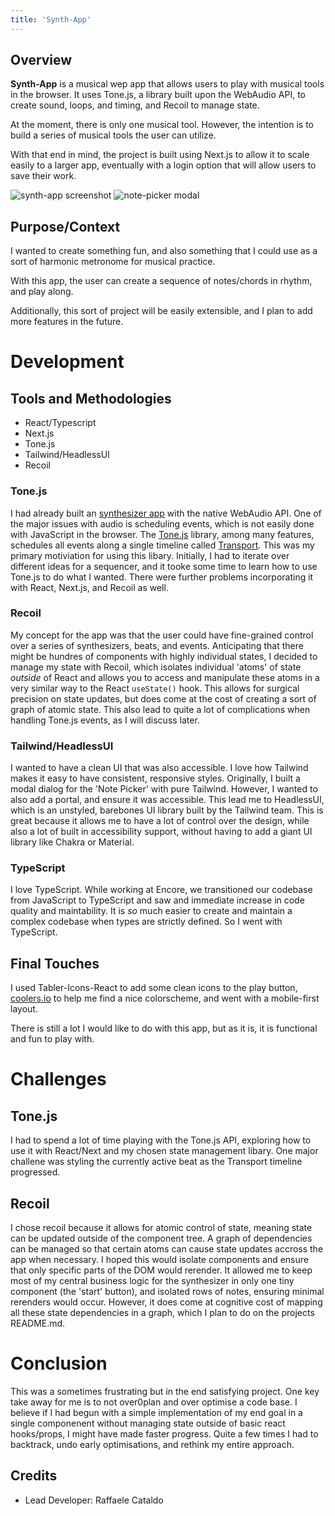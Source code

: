```yaml
---
title: 'Synth-App'
---
```


## Overview

**Synth-App** is a musical wep app that allows users 
to play with musical tools in the browser.
It uses Tone.js, a library built upon the WebAudio API,
to create sound, loops, and timing,
and Recoil to manage state. 

At the moment, there is only one musical tool.
However, the intention is to build a series 
of musical tools the user can utilize.

With that end in mind, 
the project is built using Next.js
to allow it to scale easily to a larger app,
eventually with a login option that 
will allow users to save their work.

![synth-app screenshot](/synth-app-1.png)
![note-picker modal](/synth-app-2.png)

## Purpose/Context
I wanted to create something fun,
and also something that I could use
as a sort of harmonic metronome for 
musical practice.

With this app, the user can create a sequence
of notes/chords in rhythm, and play along.

Additionally, this sort of project will
be easily extensible, and I plan to add more
features in the future.

# Development

## Tools and Methodologies

- React/Typescript
- Next.js
- Tone.js
- Tailwind/HeadlessUI
- Recoil

### Tone.js
I had already built an [synthesizer app](https://farmeroy.github.io/Noise-Machine/) with the native WebAudio API.
One of the major issues with audio is scheduling events,
which is not easily done with JavaScript in the browser.
The [Tone.js](https://tonejs.github.io/) library, among many features, 
schedules all events along a single timeline called [Transport](https://tonejs.github.io/docs/14.7.77/Transport).
This was my primary motiviation for using this libary.
Initially, I had to iterate over 
different ideas for a sequencer,
and it tooke some time to learn how to use
Tone.js to do what I wanted. There were
further problems incorporating it with 
React, Next.js, and Recoil as well. 

### Recoil
My concept for the app was that the user could
have fine-grained control over a series of 
synthesizers, beats, and events. 
Anticipating that there might be hundres of components 
with highly individual states,
I decided to manage my state with Recoil,
which isolates individual 'atoms' of state 
*outside* of React and allows you to access
and manipulate these atoms in a very similar way
to the React `useState()`  hook.
This allows for surgical precision on state updates,
but does come at the cost of creating a sort
of graph of atomic state.
This also lead to quite a lot of complications 
when handling Tone.js events, as I will discuss later.

### Tailwind/HeadlessUI
I wanted to have a clean UI that was also accessible.
I love how Tailwind makes it easy to have consistent,
responsive styles.
Originally, I built a modal dialog for the 'Note Picker' 
with pure Tailwind. 
However, I wanted to also add a portal, 
and ensure it was accessible. 
This lead me to HeadlessUI, 
which is an unstyled, barebones
UI library built by the Tailwind team.
This is great because it allows me to have a lot of control
over the design, while also a lot of built in accessibility
support, without having to add a giant UI library like Chakra or Material.

### TypeScript
I love TypeScript. While working at Encore,
we transitioned our codebase from JavaScript to TypeScript 
and saw and immediate increase in code quality and maintability.
It is *so* much easier to create and maintain a complex codebase
when types are strictly defined. 
So I went with TypeScript. 

## Final Touches
I used Tabler-Icons-React to add some clean icons to the play button,
[coolers.io](https://coolors.co/) to help me find a nice colorscheme,
and went with a mobile-first layout.

There is still a lot I would like to do with this app, 
but as it is, it is functional and fun to play with.

# Challenges
## Tone.js
I had to spend a lot of time playing with the Tone.js API,
exploring how to use it with React/Next and my chosen state management libary.
One major challene was styling the currently active beat as the Transport timeline
progressed. 

## Recoil
I chose recoil because it allows for atomic control of state,
meaning state can be updated outside of the component tree.
A graph of dependencies can be managed so that certain atoms 
can cause state updates accross the app when necessary.
I hoped this would isolate components and ensure that only
specific parts of the DOM would rerender.
It allowed me to keep most of my central business logic for the 
synthesizer in only one tiny component (the 'start' button), 
and isolated rows of notes, ensuring minimal rerenders would occur. 
However, it does come at cognitive cost of mapping all these 
state dependencies in a graph, which I plan to do on the projects README.md.

# Conclusion
This was a sometimes frustrating but in the end satisfying project.
One key take away for me is to not over0plan and over optimise a code base.
I believe if I had begun with a simple implementation of my end goal 
in a single componenent without managing state outside of basic react hooks/props,
I might have made faster progress. Quite a few times I had to backtrack,
undo early optimisations, and rethink my entire approach.


## Credits
- Lead Developer: Raffaele Cataldo
